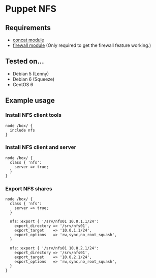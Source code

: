 # Puppet NFS

## Requirements

* [concat module](https://github.com/ripienaar/puppet-concat)
* [firewall module](https://forge.puppetlabs.com/puppetlabs/firewall) (Only required to get the firewall feature working.)

## Tested on...

* Debian 5 (Lenny)
* Debian 6 (Squeeze)
* CentOS 6

## Example usage

### Install NFS client tools

    node /box/ {
      include nfs
    }

### Install NFS client and server

    node /box/ {
      class { 'nfs':
        server => true;
      }
    }

### Export NFS shares

    node /box/ {
      class { 'nfs':
        server => true;
      }

      nfs::export { '/srv/nfs01 10.0.1.1/24':
        export_directory => '/srv/nfs01',
        export_target    => '10.0.1.1/24',
        export_options   => 'rw,sync,no_root_squash',
      }

      nfs::export { '/srv/nfs01 10.0.2.1/24':
        export_directory => '/srv/nfs01',
        export_target    => '10.0.2.1/24',
        export_options   => 'rw,sync,no_root_squash',
      }
    }

